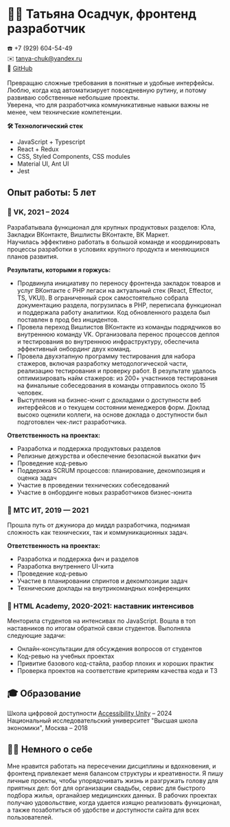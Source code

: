 # 👩‍💻 Татьяна Осадчук, фронтенд разработчик

☎️ +7 (929) 604-54-49<br />
✉️ tanya-chuk@yandex.ru<br />
👾 [GitHub](http://github.com/tanya-chuk)<br />
<br />
Превращаю сложные требования в понятные и удобные интерфейсы.<br />Люблю, когда код автоматизирует повседневную рутину, и потому развиваю собственные небольшие проекты.<br />Уверена, что для разработчика коммуникативные навыки важны не менее, чем технические компетенции.

**🛠️ Технологический стек**

- JavaScript + Typescript
- React + Redux
- CSS, Styled Components, CSS modules
- Material UI, Ant UI
- Jest

## Опыт работы: 5 лет

### 📍 VK, 2021 – 2024

Разрабатывала функционал для крупных продуктовых разделов: Юла, Закладки ВКонтакте, Вишлисты ВКонтакте, ВК Маркет.<br />Научилась эффективно работать в большой команде и координировать процессы разработки в условиях крупного продукта и меняющихся планов развития.

**Результаты, которыми я горжусь:**

- Продвинула инициативу по переносу фронтенда закладок товаров и услуг ВКонтакте с PHP легаси на актуальный стек (React, Effector, TS, VKUI). В ограниченный срок самостоятельно собрала документацию раздела, погрузилась в PHP, переписала функционал и поддержала работу аналитики. Код обновленного раздела был поставлен в прод без инцидентов.
- Провела переход Вишлистов ВКонтакте из команды подрядчиков во внутреннюю команду VK. Организовала перенос процессов деплоя и тестирования во внутреннюю инфраструктуру, обеспечила эффективный онбординг двух команд.
- Провела двухэтапную программу тестирования для набора стажеров, включая разработку методологической части, реализацию тестирования и проверку работ. В результате удалось оптимизировать найм стажеров: из 200+ участников тестирования на финальные собеседования в команды отправилось около 15 человек.
- Выступления на бизнес-юнит с докладами о доступности веб интерфейсов и о текущем состоянии менеджеров форм. Доклад высоко оценили коллеги, на основе доклада о доступности был подготовлен чек-лист разработчика.

**Ответственность на проектах:**

- Разработка и поддержка продуктовых разделов
- Релизные дежурства и обеспечение безопасной выкатки фич
- Проведение код-ревью
- Поддержка SCRUM процессов: планирование, декомпозиция и оценка задач
- Участие в проведении технических собеседований
- Участие в онбординге новых разработчиков бизнес-юнита

### 📍 МТС ИТ, 2019 — 2021

Прошла путь от джуниора до миддл разработчика, поднимая сложность как технических, так и коммуникационных задач.

**Ответственность на проектах:**

- Разработка и поддержка фич и разделов
- Разработка внутреннего UI-кита
- Проведение код-ревью
- Участие в планировании спринтов и декомпозиции задач
- Технические доклады на внутрикомандных конференциях

### 📍 HTML Academy, 2020-2021: наставник интенсивов

Менторила студентов на интенсивах по JavaScript. Вошла в топ наставников по итогам обратной связи студентов.
Выполняла следующие задачи:

- Онлайн-консультации для обсуждения вопросов от студентов
- Код-ревью на учебных проектах
- Привитие базового код-стайла, разбор плохих и хороших практик
- Проверка проектов на соответствие критериям качества кода и ТЗ

## 🎓 Образование

Школа цифровой доступности [Accessibility Unity](https://accessibilityunity.com/) – 2024<br />
Национальный исследовательский университет "Высшая школа экономики", Москва – 2018

## 🙋‍♀️ Немного о себе

Мне нравится работать на пересечении дисциплины и вдохновения, и фронтенд привлекает меня балансом структуры и креативности. Я пишу личные проекты, чтобы упорядочивать жизнь и разгружать голову для приятных дел: бот для организации свадьбы, сервис для быстрого подбора жилья, органайзер медицинских данных. В рабочих проектах получаю удовольствие, когда удается изящно реализовать функционал, а также позаботиться об удобстве и доступности сайта для всех пользователей.
